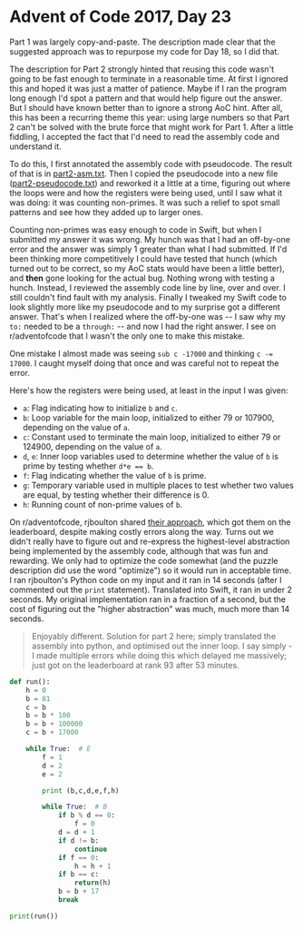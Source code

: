 # Advent of Code 2017, Day 23

Part 1 was largely copy-and-paste.  The description made clear that the suggested approach was to repurpose my code for Day 18, so I did that.

The description for Part 2 strongly hinted that reusing this code wasn't going to be fast enough to terminate in a reasonable time.  At first I ignored this and hoped it was just a matter of patience.  Maybe if I ran the program long enough I'd spot a pattern and that would help figure out the answer.  But I should have known better than to ignore a strong AoC hint.  After all, this has been a recurring theme this year: using large numbers so that Part 2 can't be solved with the brute force that might work for Part 1.  After a little fiddling, I accepted the fact that I'd need to read the assembly code and understand it.

To do this, I first annotated the assembly code with pseudocode.  The result of that is in [part2-asm.txt](part2-asm.txt).  Then I copied the pseudocode into a new file ([part2-pseudocode.txt](part2-pseudocode.txt)) and reworked it a little at a time, figuring out where the loops were and how the registers were being used, until I saw what it was doing: it was counting non-primes.  It was such a relief to spot small patterns and see how they added up to larger ones.

Counting non-primes was easy enough to code in Swift, but when I submitted my answer it was wrong.  My hunch was that I had an off-by-one error and the answer was simply 1 greater than what I had submitted.  If I'd been thinking more competitively I could have tested that hunch (which turned out to be correct, so my AoC stats would have been a little better), and **then** gone looking for the actual bug.  Nothing wrong with testing a hunch.  Instead, I reviewed the assembly code line by line, over and over.  I still couldn't find fault with my analysis.  Finally I tweaked my Swift code to look slightly more like my pseudocode and to my surprise got a different answer.  That's when I realized where the off-by-one was -- I saw why my `to:` needed to be a `through:` -- and now I had the right answer.  I see on r/adventofcode that I wasn't the only one to make this mistake.

One mistake I almost made was seeing `sub c -17000` and thinking `c -= 17000`.  I caught myself doing that once and was careful not to repeat the error.

Here's how the registers were being used, at least in the input I was given:

- `a`: Flag indicating how to initialize `b` and `c`.
- `b`: Loop variable for the main loop, initialized to either 79 or 107900, depending on the value of `a`.
- `c`: Constant used to terminate the main loop, initialized to either 79 or 124900, depending on the value of `a`.
- `d`, `e`: Inner loop variables used to determine whether the value of `b` is prime by testing whether `d*e == b`.
- `f`: Flag indicating whether the value of `b` is prime.
- `g`: Temporary variable used in multiple places to test whether two values are equal, by testing whether their difference is 0.
- `h`: Running count of non-prime values of `b`.

On r/adventofcode, rjboulton shared [their approach](https://www.reddit.com/r/adventofcode/comments/7lms6p/2017_day_23_solutions/drngsw6/), which got them on the leaderboard, despite making costly errors along the way.  Turns out we didn't really have to figure out and re-express the highest-level abstraction being implemented by the assembly code, although that was fun and rewarding.  We only had to optimize the code somewhat (and the puzzle description did use the word "optimize") so it would run in acceptable time.  I ran rjboulton's Python code on my input and it ran in 14 seconds (after I commented out the `print` statement).  Translated into Swift, it ran in under 2 seconds.  My original implementation ran in a fraction of a second, but the cost of figuring out the "higher abstraction" was much, much more than 14 seconds.

> Enjoyably different. Solution for part 2 here; simply translated the assembly into python, and optimised out the inner loop. I say simply - I made multiple errors while doing this which delayed me massively; just got on the leaderboard at rank 93 after 53 minutes.

```python
def run():
	h = 0
	b = 81
	c = b
	b = b * 100
	b = b + 100000
	c = b + 17000

	while True:  # E
		f = 1
		d = 2
		e = 2

		print (b,c,d,e,f,h)

		while True:  # B
			if b % d == 0:
				f = 0
			d = d + 1
			if d != b:
				continue
			if f == 0:
				h = h + 1
			if b == c:
				return(h)
			b = b + 17
			break

print(run())
```

